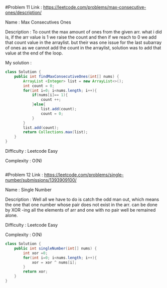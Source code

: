 #Problem 11
Link : https://leetcode.com/problems/max-consecutive-ones/description/

Name : Max Consecutives Ones

Description : To count the max amount of ones from the given arr.
what i did is, if the arr value is 1 we raise the count and then if we reach to 0 we add that count value in the arraylist. but their was one issue for the last subarray of ones as we cannot add the count in the arraylist, solution was to add that value at the end of the loop.

My solution :
```java
class Solution {
    public int findMaxConsecutiveOnes(int[] nums) {
        ArrayList <Integer> list = new ArrayList<>();
        int count = 0;
        for(int i=0; i<nums.length; i++){
            if(nums[i]== 1){
                count ++;
            }else{
                list.add(count);
                count = 0;
            }
        }
        list.add(count);
        return Collections.max(list);
    }
}
```

Difficulty : Leetcode Easy

Complexity : O(N)
```java

```

#Problem 12
Link : https://leetcode.com/problems/single-number/submissions/1393909100/

Name : Single Number

Description : Well all we have to do is catch the odd man out, which means the one that one number whose pair does not exist in the arr.
can be done by XOR -ing all the elements of arr and one with no pair well be remained alone.

Difficulty : Leetcode Easy

Complexity : O(N)

```java
class Solution {
    public int singleNumber(int[] nums) {
        int xor =0;
        for(int i=0; i<nums.length; i++){
            xor = xor ^ nums[i];
        }
        return xor;
    }
}
```